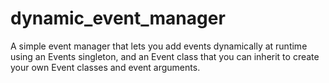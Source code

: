 # dynamic_event_manager
 A simple event manager that lets you add events dynamically at runtime using an Events singleton, and an Event class that you can inherit to create your own Event classes and event arguments.
